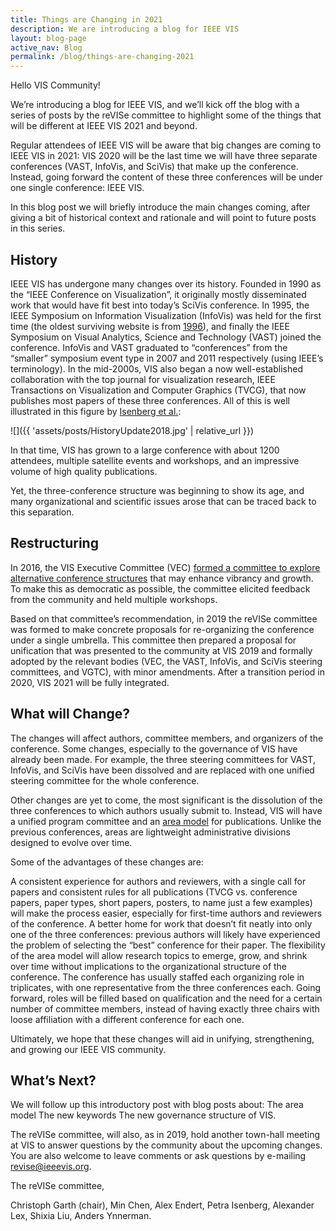 ```yaml
---
title: Things are Changing in 2021
description: We are introducing a blog for IEEE VIS
layout: blog-page
active_nav: Blog
permalink: /blog/things-are-changing-2021
---
```


Hello VIS Community!

We’re introducing a blog for IEEE VIS, and we’ll kick off the blog with a series of posts by the reVISe committee to highlight some of the things that will be different at IEEE VIS 2021 and beyond.

Regular attendees of IEEE VIS will be aware that big changes are coming to IEEE VIS in 2021: VIS 2020 will be the last time we will have three separate conferences (VAST, InfoVis, and SciVis) that make up the conference. Instead, going forward the content of these three conferences will be under one single conference: IEEE VIS.

In this blog post we will briefly introduce the main changes coming, after giving a bit of historical context and rationale and will point to future posts in this series.

## History
IEEE VIS has undergone many changes over its history. Founded in 1990 as the “IEEE Conference on Visualization”, it originally mostly disseminated work that would have fit best into today’s SciVis conference. In 1995, the IEEE Symposium on Information Visualization (InfoVis) was held for the first time (the oldest surviving website is from [1996](https://www.hpc.msstate.edu/conferences/vis96/)), and finally the IEEE Symposium on Visual Analytics, Science and Technology (VAST) joined the conference. InfoVis and VAST graduated to “conferences” from the “smaller” symposium event type in 2007 and 2011 respectively (using IEEE’s terminology). In the mid-2000s, VIS also began a now well-established collaboration with the top journal for visualization research, IEEE Transactions on Visualization and Computer Graphics (TVCG), that now publishes most papers of these three conferences. All of this is well illustrated in this figure by [Isenberg et al.](https://sites.google.com/site/vispubdata/home):

![]({{ 'assets/posts/HistoryUpdate2018.jpg' | relative_url }})

In that time, VIS has grown to a large conference with about 1200 attendees, multiple satellite events and workshops, and an impressive volume of high quality publications.

Yet, the three-conference structure was beginning to show its age, and many organizational and scientific issues arose that can be traced back to this separation.

## Restructuring
In 2016, the VIS Executive Committee (VEC) [formed a committee to explore alternative conference structures](http://ieeevis.org/governance/restructuring) that may enhance vibrancy and growth. To make this as democratic as possible, the committee elicited feedback from the community and held multiple workshops.

Based on that committee’s recommendation, in 2019 the reVISe committee was formed to make concrete proposals for re-organizing the conference under a single umbrella. This committee then prepared a proposal for unification that was presented to the community at VIS 2019 and formally adopted by the relevant bodies (VEC, the VAST, InfoVis, and SciVis steering committees, and VGTC), with minor amendments. After a transition period in 2020, VIS 2021 will be fully integrated.

## What will Change?

The changes will affect authors, committee members, and organizers of the conference. Some changes, especially to the governance of VIS have already been made. For example, the three steering committees for VAST, InfoVis, and SciVis have been dissolved and are replaced with one unified steering committee for the whole conference.

Other changes are yet to come, the most significant is the dissolution of the three conferences to which authors usually submit to. Instead, VIS will have a unified program committee and an [area model](http://ieeevis.org/governance/area-model) for publications. Unlike the previous conferences, areas are lightweight administrative divisions designed to evolve over time.

Some of the advantages of these changes are:

A consistent experience for authors and reviewers, with a single call for papers and consistent rules for all publications (TVCG vs. conference papers, paper types, short papers, posters, to name just a few examples) will make the process easier, especially for first-time authors and reviewers of the conference.
A better home for work that doesn’t fit neatly into only one of the three conferences: previous authors will likely have experienced the problem of selecting the “best” conference for their paper.
The flexibility of the area model will allow research topics to emerge, grow, and shrink over time without implications to the organizational structure of the conference.
The conference has usually staffed each organizing role in triplicates, with one representative from the three conferences each. Going forward, roles will be filled based on qualification and the need for a certain number of committee members, instead of having exactly three chairs with loose affiliation with a different conference for each one.

Ultimately, we hope that these changes will aid in unifying, strengthening, and growing our IEEE VIS community.

## What’s Next?

We will follow up this introductory post with blog posts about:
The area model
The new keywords
The new governance structure of VIS.

The reVISe committee, will also, as in 2019, hold another town-hall meeting at VIS to answer questions by the community about the upcoming changes. You are also welcome to leave comments or ask questions by e-mailing revise@ieeevis.org.

The reVISe committee,

Christoph Garth (chair), Min Chen, Alex Endert, Petra Isenberg, Alexander Lex, Shixia Liu, Anders Ynnerman.
